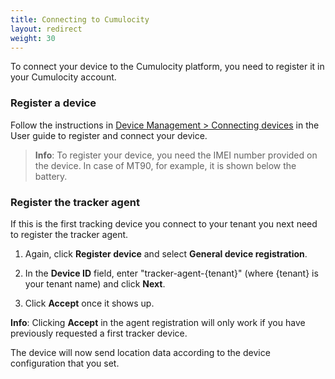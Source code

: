 ```yaml
---
title: Connecting to Cumulocity
layout: redirect
weight: 30
---
```


To connect your device to the Cumulocity platform, you need to register it in your Cumulocity account.

### Register a device

Follow the instructions in [Device Management > Connecting devices](/guides/users-guide/device-management#connecting-devices) in the User guide to register and connect your device.

>**Info**: To register your device, you need the IMEI number provided on the device. In case of MT90, for example, it is shown below the battery. 

### Register the tracker agent

If this is the first tracking device you connect to your tenant you next need to register the tracker agent. 

1. Again, click **Register device** and select **General device registration**.

2. In the **Device ID** field, enter "tracker-agent-{tenant}" (where {tenant} is your tenant name) and click **Next**. 

3. Click **Accept** once it shows up.

**Info**: Clicking **Accept** in the agent registration will only work if you have previously requested a first tracker device.

The device will now send location data according to the device configuration that you set.